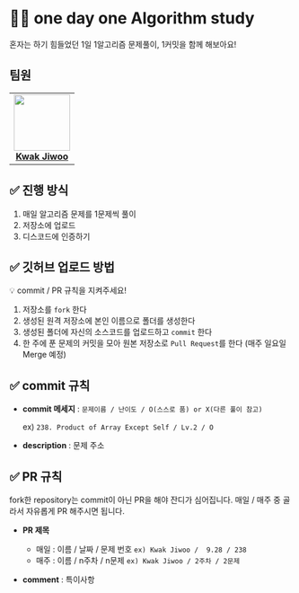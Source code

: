 # 👨‍💻 one day one Algorithm study
혼자는 하기 힘들었던 1일 1알고리즘 문제풀이, 1커밋을 함께 해보아요!

## 팀원
<table>
  <tr>
   <td align="center"><a href="https://github.com/jiwoo84"><img src="https://avatars.githubusercontent.com/u/86906350?v=4" width="100px;" alt=""/><br /><b>Kwak Jiwoo</b></a></td>
   
   </tr>
 </table>

## ✅ 진행 방식

1. 매일 알고리즘 문제를 1문제씩 풀이
2. 저장소에 업로드
3. 디스코드에 인증하기

## ✅ 깃허브 업로드 방법

<aside>
💡 commit / PR 규칙을 지켜주세요!
</aside>

1. 저장소를 `fork` 한다
2. 생성된 원격 저장소에 본인 이름으로 폴더를 생성한다
3. 생성된 폴더에 자신의 소스코드를 업로드하고 `commit` 한다
4. 한 주에 푼 문제의 커밋을 모아 원본 저장소로 `Pull Request`를 한다 (매주 일요일 Merge 예정)

## ✅ commit 규칙

- **commit 메세지** : `문제이름 / 난이도 / O(스스로 품) or X(다른 풀이 참고)`
    
    ex) `238. Product of Array Except Self / Lv.2 / O`
    
- **description** : 문제 주소

## ✅ PR 규칙

fork한 repository는 commit이 아닌 PR을 해야 잔디가 심어집니다.
매일 / 매주 중 골라서 자유롭게 PR 해주시면 됩니다.

- **PR 제목**
    - 매일 : 이름 / 날짜 / 문제 번호 `ex) Kwak Jiwoo /  9.28 / 238`
    - 매주 : 이름 / n주차 / n문제 `ex) Kwak Jiwoo / 2주차 / 2문제`
    
- **comment** : 특이사항
